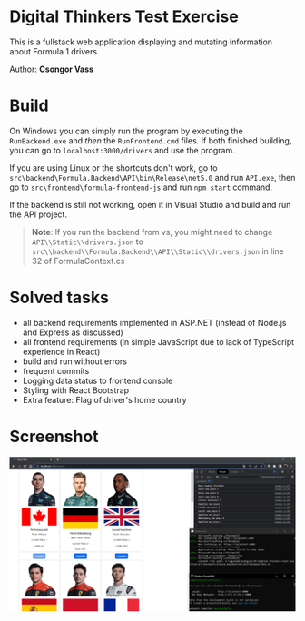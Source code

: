 # Digital Thinkers Test Exercise
This is a fullstack web application displaying and mutating information about Formula 1 drivers. 

Author: **Csongor Vass**

# Build 
On Windows you can simply run the program by executing the `RunBackend.exe` and *then* the `RunFrontend.cmd` files. If both finished building, you can go to `localhost:3000/drivers` and use the program. 

If you are using Linux or the shortcuts don't work, go to `src\backend\Formula.Backend\API\bin\Release\net5.0` and run `API.exe`, then go to `src\frontend\formula-frontend-js` and run `npm start` command.

If the backend is still not working, open it in Visual Studio and build and run the API project. 

> **Note**: If you run the backend from vs, you might need to change `API\\Static\\drivers.json` to `src\\backend\\Formula.Backend\\API\\Static\\drivers.json` in line 32 of FormulaContext.cs

# Solved tasks
* all backend requirements implemented in ASP.NET (instead of Node.js and Express as discussed)
* all frontend requirements (in simple JavaScript due to lack of TypeScript experience in React)
* build and run without errors
* frequent commits
* Logging data status to frontend console
* Styling with React Bootstrap
* Extra feature: Flag of driver's home country

# Screenshot
![](screenshot.png)